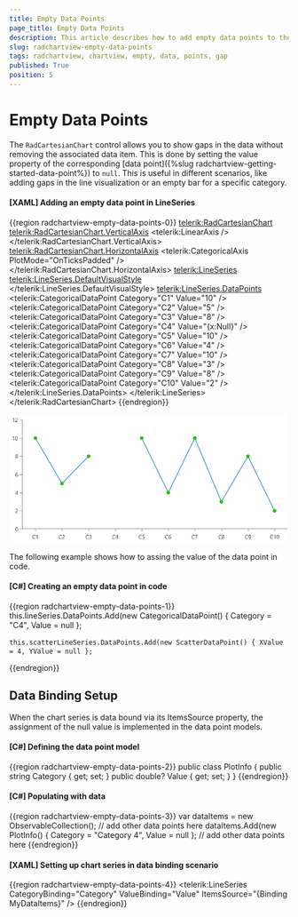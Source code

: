 ```yaml
---
title: Empty Data Points
page_title: Empty Data Points
description: This article describes how to add empty data points to the chart and display gaps in the data.
slug: radchartview-empty-data-points
tags: radchartview, chartview, empty, data, points, gap
published: True
position: 5
---
```


# Empty Data Points

The `RadCartesianChart` control allows you to show gaps in the data without removing the associated data item. This is done by setting the value property of the corresponding [data point]({%slug radchartview-getting-started-data-point%}) to `null`. This is useful in different scenarios, like adding gaps in the line visualization or an empty bar for a specific category.

#### __[XAML] Adding an empty data point in LineSeries__
{{region radchartview-empty-data-points-0}}
	<telerik:RadCartesianChart>
		<telerik:RadCartesianChart.VerticalAxis>
			<telerik:LinearAxis />
		</telerik:RadCartesianChart.VerticalAxis>
		<telerik:RadCartesianChart.HorizontalAxis>
			<telerik:CategoricalAxis PlotMode="OnTicksPadded" />
		</telerik:RadCartesianChart.HorizontalAxis>
		<telerik:LineSeries>
			<telerik:LineSeries.DefaultVisualStyle>
				<Style TargetType="Path">
					<Setter Property="Width" Value="8"/>
					<Setter Property="Height" Value="8"/>
					<Setter Property="Fill" Value="#27C106"/>
				</Style>
			</telerik:LineSeries.DefaultVisualStyle>
			<telerik:LineSeries.DataPoints>
				<telerik:CategoricalDataPoint Category="C1" Value="10" />
				<telerik:CategoricalDataPoint Category="C2" Value="5" />
				<telerik:CategoricalDataPoint Category="C3" Value="8" />
				<telerik:CategoricalDataPoint Category="C4" Value="{x:Null}" />
				<telerik:CategoricalDataPoint Category="C5" Value="10" />
				<telerik:CategoricalDataPoint Category="C6" Value="4" />
				<telerik:CategoricalDataPoint Category="C7" Value="10" />
				<telerik:CategoricalDataPoint Category="C8" Value="3" />
				<telerik:CategoricalDataPoint Category="C9" Value="8" />
				<telerik:CategoricalDataPoint Category="C10" Value="2" />
			</telerik:LineSeries.DataPoints>
		</telerik:LineSeries>
	</telerik:RadCartesianChart>
{{endregion}}

![Picture showing gaps in the chart created with an empty data point](images/radchartview-empty-data-points-0.png)

The following example shows how to assing the value of the data point in code.

#### __[C#] Creating an empty data point in code__
{{region radchartview-empty-data-points-1}}
	this.lineSeries.DataPoints.Add(new CategoricalDataPoint() { Category = "C4", Value = null };
	
	this.scatterLineSeries.DataPoints.Add(new ScatterDataPoint() { XValue = 4, YValue = null };
{{endregion}}

## Data Binding Setup

When the chart series is data bound via its ItemsSource property, the assignment of the null value is implemented in the data point models.

#### __[C#] Defining the data point model__
{{region radchartview-empty-data-points-2}}
	public class PlotInfo
	{
		public string Category { get; set; }
		public double? Value { get; set; }
	}
{{endregion}}

#### __[C#] Populating with data__
{{region radchartview-empty-data-points-3}}
	var dataItems = new ObservableCollection<PlotInfo>();
	// add other data points here
	dataItems.Add(new PlotInfo() { Category = "Category 4", Value = null };
	// add other data points here
{{endregion}}

#### __[XAML] Setting up chart series in data binding scenario__
{{region radchartview-empty-data-points-4}}
	<telerik:LineSeries CategoryBinding="Category" ValueBinding="Value" ItemsSource="{Binding MyDataItems}" />
{{endregion}}